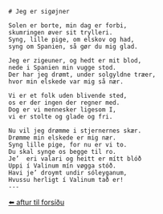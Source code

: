     # Jeg er sigøjner

    Solen er borte, min dag er forbi,
    skumringen øver sit trylleri.
    Syng, lille pige, om elskov og had,
    syng om Spanien, så gør du mig glad.
    
    Jeg er zigeuner, og hedt er mit blod,
    nede i Spanien min vugge stod.
    Der har jeg drømt, under solgyldne træer,
    hvor min elskede var mig så nær.
    
    Vi er et folk uden blivende sted,
    os er der ingen der regner med.
    Dog er vi mennesker ligesom I,
    vi er stolte og glade og fri.
    
    Nu vil jeg drømme i stjernernes skær.
    Drømme min elskede er mig nær.
    Syng lille pige, for nu er vi to.
    Du skal synge os begge til ro.
    Je’  eri valari og heitt er mítt blóð
    Uppi í Valinum mín vøgga stóð.
    Havi je’ droymt undir sóleyganum,
    Hvussu herligt í Valinum tað er!
    ---

[⬅️ aftur til forsíðu](../index.md)

